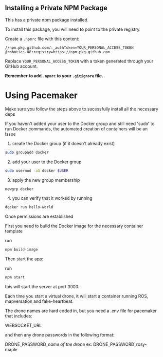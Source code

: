 ## Installing a Private NPM Package

This has a private npm package installed.

To install this package, you will need to point to the private registry.

Create a `.npmrc` file with this content:

```plaintext
//npm.pkg.github.com/:_authToken=YOUR_PERSONAL_ACCESS_TOKEN
@robotics-88:registry=https://npm.pkg.github.com
```

Replace `YOUR_PERSONAL_ACCESS_TOKEN` with a token generated through your GitHub account.

**Remember to add `.npmrc` to your `.gitignore` file.**

# Using Pacemaker

Make sure you follow the steps above to sucessfully install all the necessary deps

If you haven't added your user to the Docker group and still need 'sudo' to run Docker commands,
the automated creation of containers will be an issue

1. create the Docker group (if it doesn't already exist)

```bash
sudo groupadd docker
```

2. add your user to the Docker group

```bash
sudo usermod -aG docker $USER
```

3. apply the new group membership

```bash
newgrp docker
```

4. you can verify that it worked by running
```bash
docker run hello-world
```

Once permissions are established

First you need to build the Docker image for the necessary container template

run 
```bash
npm build-image
```

Then start the app:

run 
```bash
npm start
```

this will start the server at port 3000.  

Each time you start a virtual drone, it will start a container running ROS, mapversation and fake-heartbeat.

The drone names are hard coded in, but you need a .env file for pacemaker that includes:

WEBSOCKET_URL

and then any drone passwords in the following format:

DRONE_PASSWORD_*name of the drone*
ex: DRONE_PASSWORD_rosy-maple


